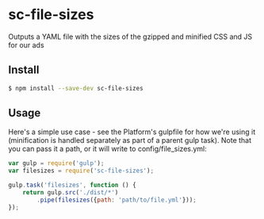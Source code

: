 # sc-file-sizes

Outputs a YAML file with the sizes of the gzipped and minified CSS and JS for our ads

## Install

```sh
$ npm install --save-dev sc-file-sizes
```

## Usage

Here's a simple use case - see the Platform's gulpfile for how we're using it (minification is handled separately as part of a parent gulp task).  Note that you can pass it a path, or it will write to config/file_sizes.yml:

```js
var gulp = require('gulp');
var filesizes = require('sc-file-sizes');

gulp.task('filesizes', function () {
	return gulp.src('./dist/*')
		.pipe(filesizes({path: 'path/to/file.yml'}));
});
```


